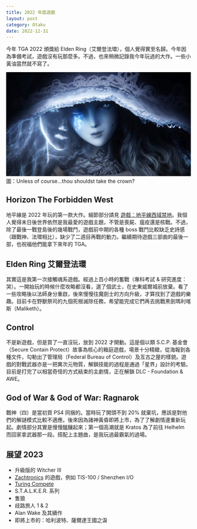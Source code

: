 ```yaml
---
title: 2022 年度遊戲
layout: post
category: Otaku
date: 2022-12-31
---
```


今年 TGA 2022 頒獎給 Elden Ring（艾爾登法環），個人覺得實至名歸。今年因為準備考試，遊戲沒有玩那麼多。不過，也來稍微記錄我今年玩過的大作。一些小黃油當然就不寫了。

![Ranni](/assets/img/blog-Ranni.jpeg)
圖：Unless of course...thou shouldst take the crown?

## Horizon The Forbidden West

地平線是 2022 年玩的第一款大作。細節部分請見 [遊戲：地平線西域禁地](https://yfwu.dev/otaku/2022/04/03/horizon-forbidden-west.html)。我個人覺得末日後世界依然是我最愛的遊戲主題，不管是喪屍、瘟疫還是核戰。不過，除了最後一戰登島後的幾場戰鬥，遊戲前中期的各種 boss 戰鬥比較缺乏史詩感（跟戰神、法環相比），缺少了二週目再戰的動力。繼續期待遊戲三部曲的最後一部，也祝福他們能拿下來年的 TGA。

## Elden Ring 艾爾登法環

其實這是我第一次接觸魂系遊戲。經過上百小時的奮戰（專科考試 & 研究進度：哭）。一開始玩的時候什麼攻略都沒看，選了個武士，在史東威爾城前放棄。看了一些攻略後以法師身分重啟，後來慢慢往魔劍士的方向升級，才算找到了遊戲的樂趣。目前卡在野獸祭司的九個死根滅除任務，希望能完成它們再去挑戰黑劍瑪利喀斯（Maliketh）。

## Control

不是新遊戲，但是買了一直沒玩，放到 2022 才開動。這是個以類 S.C.P. 基金會（Secure Contain Protect）故事為核心的箱庭遊戲，場景十分精緻，從海報到各種文件，勾勒出了管理局（Federal Bureau of Control）及亙古之屋的樣貌。遊戲的對戰武器亦是一把異次元物質，解鎖技能的過程是通過「星界」設計的考驗。目前是打完了以相當奇怪的方式結束的主劇情，正在解鎖 DLC - Foundation & AWE。

## God of War & God of War: Ragnarok

戰神（四）是當初買 PS4 同捆的。當時玩了開頭不到 20% 就棄坑，應該是對他們的解謎模式比較不適應。後來因為諸神黃昏即將上市，為了了解劇情邊重新玩起。劇情部分其實是慢慢醞釀起來；第一個高潮就是 Kratos 為了前往 Helhelm 而回家拿武器那一段。搭配上主題曲，是我玩過最霸氣的過場。

## 展望 2023

- 升級版的 Witcher III
- [Zachtronics](https://www.zachtronics.com) 的遊戲，例如 TIS-100 / Shenzhen I/O
- [Turing Compete](https://turingcomplete.game)
- S.T.A.L.K.E.R. 系列
- 隻狼
- 歧路旅人 1 & 2
- Alan Wake 及其續作
- 即將上市的：哈利波特、薩爾達王國之淚